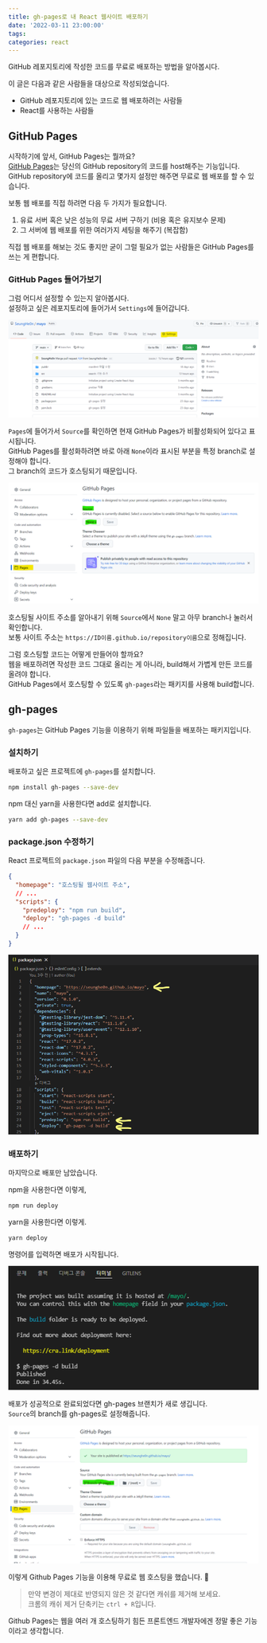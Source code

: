 ```yaml
---
title: gh-pages로 내 React 웹사이트 배포하기
date: '2022-03-11 23:00:00'
tags:
categories: react
---
```


GitHub 레포지토리에 작성한 코드를 무료로 배포하는 방법을 알아봅시다.

이 글은 다음과 같은 사람들을 대상으로 작성되었습니다.

- GitHub 레포지토리에 있는 코드로 웹 배포하려는 사람들
- React를 사용하는 사람들

## GitHub Pages

시작하기에 앞서, GitHub Pages는 뭘까요?  
[GitHub Pages](https://pages.github.com)는 당신의 GitHub repository의 코드를 host해주는 기능입니다.  
GitHub repository에 코드를 올리고 몇가지 설정만 해주면 무료로 웹 배포를 할 수 있습니다.

보통 웹 배포를 직접 하려면 다음 두 가지가 필요합니다.

1. 유료 서버 혹은 낮은 성능의 무료 서버 구하기 (비용 혹은 유지보수 문제)
2. 그 서버에 웹 배포를 위한 여러가지 세팅을 해주기 (복잡함)

직접 웹 배포를 해보는 것도 좋지만 굳이 그럴 필요가 없는 사람들은 GitHub Pages를 쓰는 게 편합니다.

### GitHub Pages 들어가보기

그럼 어디서 설정할 수 있는지 알아봅시다.  
설정하고 싶은 레포지토리에 들어가서 `Settings`에 들어갑니다.

![github-repository.png](github-repository.png)

`Pages`에 들어가서 `Source`를 확인하면 현재 GitHub Pages가 비활성화되어 있다고 표시됩니다.  
GitHub Pages를 활성화하려면 바로 아래 `None`이라 표시된 부분을 특정 branch로 설정해야 합니다.  
그 branch의 코드가 호스팅되기 때문입니다.

![github-pages.png](github-pages.png)

호스팅될 사이트 주소를 알아내기 위해 `Source`에서 `None` 말고 아무 branch나 눌러서 확인합니다.  
보통 사이트 주소는 `https://ID이름.github.io/repository이름`으로 정해집니다.

그럼 호스팅할 코드는 어떻게 만들어야 할까요?  
웹을 배포하려면 작성한 코드 그대로 올리는 게 아니라, build해서 가볍게 만든 코드를 올려야 합니다.  
GitHub Pages에서 호스팅할 수 있도록 `gh-pages`라는 패키지를 사용해 build합니다.

## gh-pages

`gh-pages`는 GitHub Pages 기능을 이용하기 위해 파일들을 배포하는 패키지입니다.

### 설치하기

배포하고 싶은 프로젝트에 `gh-pages`를 설치합니다.

```bash
npm install gh-pages --save-dev
```

npm 대신 yarn을 사용한다면 add로 설치합니다.

```bash
yarn add gh-pages --save-dev
```

### package.json 수정하기

React 프로젝트의 `package.json` 파일의 다음 부분을 수정해줍니다.

```json
{
  "homepage": "호스팅될 웹사이트 주소",
  // ...
  "scripts": {
    "predeploy": "npm run build",
    "deploy": "gh-pages -d build"
    // ...
  }
}
```

![package-json.png](package-json.png)

### 배포하기

마지막으로 배포만 남았습니다.

npm을 사용한다면 이렇게,

```bash
npm run deploy
```

yarn을 사용한다면 이렇게.

```bash
yarn deploy
```

명령어를 입력하면 배포가 시작됩니다.

![deploy.png](deploy.png)

배포가 성공적으로 완료되었다면 gh-pages 브랜치가 새로 생깁니다.  
`Source`의 branch를 gh-pages로 설정해줍니다.

![github-pages-after.png](github-pages-after.png)

이렇게 Github Pages 기능을 이용해 무료로 웹 호스팅을 했습니다. 🥳

> 만약 변경이 제대로 반영되지 않은 것 같다면 캐쉬를 제거해 보세요.  
> 크롬의 캐쉬 제거 단축키는 `ctrl + R`입니다.

Github Pages는 웹을 여러 개 호스팅하기 힘든 프론트엔드 개발자에겐 정말 좋은 기능이라고 생각합니다.

```toc

```
